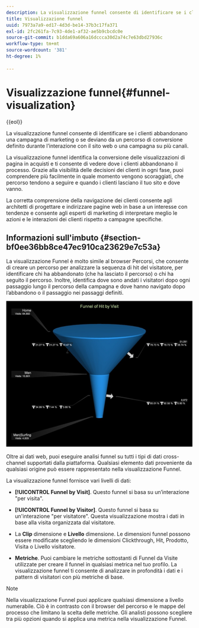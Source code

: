 ```yaml
---
description: La visualizzazione funnel consente di identificare se i clienti abbandonano una campagna di marketing o se deviano da un percorso di conversione definito durante l’interazione con il sito web o una campagna su più canali.
title: Visualizzazione funnel
uuid: 7973a7a9-ed17-4d3d-be14-37b3c17fa371
exl-id: 2fc261fa-7c93-4de1-af32-ae5b9cbcdc0e
source-git-commit: b1dda69a606a16dccca30d2a74c7e63dbd27936c
workflow-type: tm+mt
source-wordcount: '381'
ht-degree: 1%

---
```


# Visualizzazione funnel{#funnel-visualization}

{{eol}}

La visualizzazione funnel consente di identificare se i clienti abbandonano una campagna di marketing o se deviano da un percorso di conversione definito durante l’interazione con il sito web o una campagna su più canali.

La visualizzazione funnel identifica la conversione delle visualizzazioni di pagina in acquisti e ti consente di vedere dove i clienti abbandonano il processo. Grazie alla visibilità delle decisioni dei clienti in ogni fase, puoi comprendere più facilmente in quale momento vengono scoraggiati, che percorso tendono a seguire e quando i clienti lasciano il tuo sito e dove vanno.

La corretta comprensione della navigazione dei clienti consente agli architetti di progettare e indirizzare pagine web in base a un interesse con tendenze e consente agli esperti di marketing di interpretare meglio le azioni e le interazioni dei clienti rispetto a campagne specifiche.

## Informazioni sull&#39;imbuto {#section-bf0ee36bb8ce47ec910ca23629e7c53a}

La visualizzazione Funnel è molto simile al browser Percorsi, che consente di creare un percorso per analizzare la sequenza di hit del visitatore, per identificare chi ha abbandonato (che ha lasciato il percorso) o chi ha seguito il percorso. Inoltre, identifica dove sono andati i visitatori dopo ogni passaggio lungo il percorso della campagna e dove hanno navigato dopo l’abbandono o il passaggio nei passaggi definiti.

![](assets/funnel_visualization_capture_min.png)

Oltre ai dati web, puoi eseguire analisi funnel su tutti i tipi di dati cross-channel supportati dalla piattaforma. Qualsiasi elemento dati proveniente da qualsiasi origine può essere rappresentato nella visualizzazione Funnel.

La visualizzazione funnel fornisce vari livelli di dati:

* **[!UICONTROL Funnel by Visit]**. Questo funnel si basa su un’interazione &quot;per visita&quot;.
* **[!UICONTROL Funnel by Visitor]**. Questo funnel si basa su un&#39;interazione &quot;per visitatore&quot;. Questa visualizzazione mostra i dati in base alla visita organizzata dal visitatore.
* La **Clip** dimensione e **Livello** dimensione. Le dimensioni funnel possono essere modificate scegliendo le dimensioni Clickthrough, Hit, Prodotto, Visita o Livello visitatore.

* **Metriche**. Puoi cambiare le metriche sottostanti di Funnel da Visite utilizzate per creare il funnel in qualsiasi metrica nel tuo profilo. La visualizzazione funnel ti consente di analizzare in profondità i dati e i pattern di visitatori con più metriche di base.

>[!NOTE]
>
>Nella visualizzazione Funnel puoi applicare qualsiasi dimensione a livello numerabile. Ciò è in contrasto con il browser del percorso e le mappe del processo che limitano la scelta delle metriche. Gli analisti possono scegliere tra più opzioni quando si applica una metrica nella visualizzazione Funnel.
